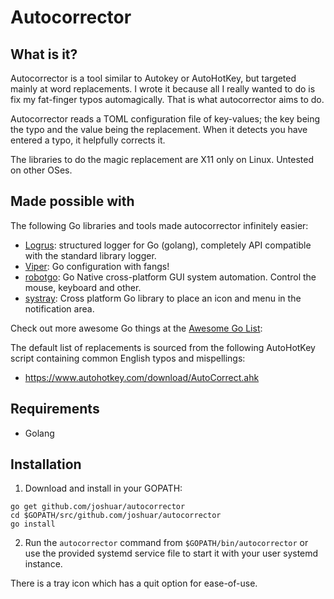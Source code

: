 # Autocorrector

## What is it?

Autocorrector is a tool similar to Autokey or AutoHotKey, but targeted mainly at word replacements.  I wrote it because all I really wanted to do is fix my fat-finger typos automagically.  That is what autocorrector aims to do.  

Autocorrector reads a TOML configuration file of key-values; the key being the typo and the value being the replacement.  When it detects you have entered a typo, it helpfully corrects it.

The libraries to do the magic replacement are X11 only on Linux. Untested on other OSes.

## Made possible with

The following Go libraries and tools made autocorrector infinitely easier:

- [Logrus](https://github.com/sirupsen/logrus):  structured logger for Go (golang), completely API compatible with the standard library logger.
- [Viper](https://github.com/spf13/viper): Go configuration with fangs!
- [robotgo](https://github.com/go-vgo/robotgo): Go Native cross-platform GUI system automation. Control the mouse, keyboard and other.
- [systray](https://github.com/getlantern/systray): Cross platform Go library to place an icon and menu in the notification area.

Check out more awesome Go things at the [Awesome Go List](https://github.com/avelino/awesome-go):

The default list of replacements is sourced from the following AutoHotKey script containing common English typos and mispellings:

- https://www.autohotkey.com/download/AutoCorrect.ahk

## Requirements
- Golang

## Installation

1. Download and install in your GOPATH:

```
go get github.com/joshuar/autocorrector
cd $GOPATH/src/github.com/joshuar/autocorrector
go install
```

2. Run the `autocorrector` command from `$GOPATH/bin/autocorrector` or use the provided systemd service file to start it with your user systemd instance.

There is a tray icon which has a quit option for ease-of-use.

